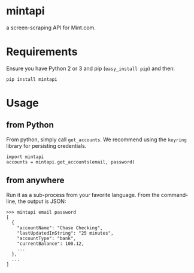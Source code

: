 mintapi
=======

a screen-scraping API for Mint.com.

Requirements
===
Ensure you have Python 2 or 3 and pip (`easy_install pip`) and then:

    pip install mintapi

Usage
===

from Python
---
From python, simply call `get_accounts`. We recommend using the
`keyring` library for persisting credentials.

    import mintapi
    accounts = mintapi.get_accounts(email, password)

from anywhere
---
Run it as a sub-process from your favorite language. From the command-line, the output is JSON:

    >>> mintapi email password
    [
      {
        "accountName": "Chase Checking", 
        "lastUpdatedInString": "25 minutes", 
        "accountType": "bank", 
        "currentBalance": 100.12,
        ...
      },
      ...
    ]
